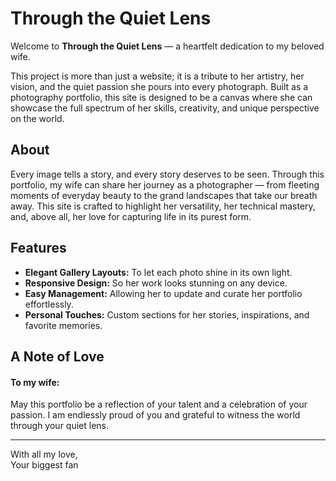 # Through the Quiet Lens

Welcome to **Through the Quiet Lens** — a heartfelt dedication to my beloved wife.

This project is more than just a website; it is a tribute to her artistry, her vision, and the quiet passion she pours into every photograph. Built as a photography portfolio, this site is designed to be a canvas where she can showcase the full spectrum of her skills, creativity, and unique perspective on the world.

## About

Every image tells a story, and every story deserves to be seen. Through this portfolio, my wife can share her journey as a photographer — from fleeting moments of everyday beauty to the grand landscapes that take our breath away. This site is crafted to highlight her versatility, her technical mastery, and, above all, her love for capturing life in its purest form.

## Features

- **Elegant Gallery Layouts:** To let each photo shine in its own light.
- **Responsive Design:** So her work looks stunning on any device.
- **Easy Management:** Allowing her to update and curate her portfolio effortlessly.
- **Personal Touches:** Custom sections for her stories, inspirations, and favorite memories.

## A Note of Love

#### To my wife:

May this portfolio be a reflection of your talent and a celebration of your passion. I am endlessly proud of you and grateful to witness the world through your quiet lens.

---

With all my love,  
Your biggest fan
